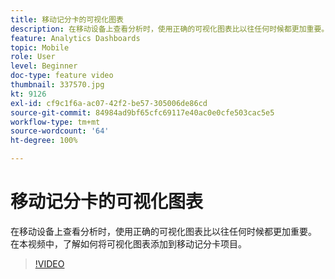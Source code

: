 ```yaml
---
title: 移动记分卡的可视化图表
description: 在移动设备上查看分析时，使用正确的可视化图表比以往任何时候都更加重要。 在本视频中，了解如何将可视化图表添加到移动记分卡项目。
feature: Analytics Dashboards
topic: Mobile
role: User
level: Beginner
doc-type: feature video
thumbnail: 337570.jpg
kt: 9126
exl-id: cf9c1f6a-ac07-42f2-be57-305006de86cd
source-git-commit: 84984ad9bf65cfc69117e40ac0e0cfe503cac5e5
workflow-type: tm+mt
source-wordcount: '64'
ht-degree: 100%

---
```


# 移动记分卡的可视化图表

在移动设备上查看分析时，使用正确的可视化图表比以往任何时候都更加重要。 在本视频中，了解如何将可视化图表添加到移动记分卡项目。

>[!VIDEO](https://video.tv.adobe.com/v/337570/?quality=12&learn=on)

